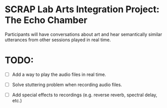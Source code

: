 # SCRAP Lab Arts Integration Project: The Echo Chamber

Participants will have conversations about art and hear semantically similar utterances from other sessions 
played in real time. 

# TODO:
- [ ] Add a way to play the audio files in real time.
- [ ] Solve stuttering problem when recording audio files.
- [ ] Add special effects to recordings (e.g. reverse reverb, spectral delay, etc.)

